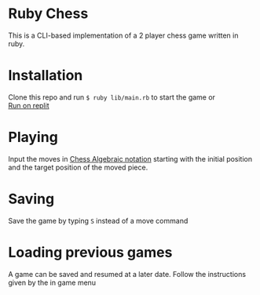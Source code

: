 # Ruby Chess

This is a CLI-based implementation of a 2 player chess game written in ruby.

# Installation

Clone this repo and run `$ ruby lib/main.rb` to start the game or  
[Run on replit](https://replit.com/@RZVD/Chess#lib/board.rb)

# Playing 

Input the moves in [Chess Algebraic notation](https://en.wikipedia.org/wiki/Algebraic_notation_(chess))
starting with the initial position and the target position of the moved piece.

# Saving

Save the game by typing ```S``` instead of a move command

# Loading previous games
A game can be saved and resumed at a later date. Follow the instructions given by the in game menu
